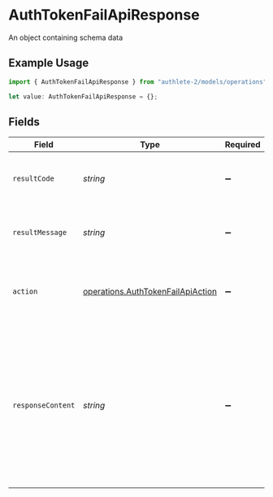 # AuthTokenFailApiResponse

An object containing schema data

## Example Usage

```typescript
import { AuthTokenFailApiResponse } from "authlete-2/models/operations";

let value: AuthTokenFailApiResponse = {};
```

## Fields

| Field                                                                                                                                                                                          | Type                                                                                                                                                                                           | Required                                                                                                                                                                                       | Description                                                                                                                                                                                    |
| ---------------------------------------------------------------------------------------------------------------------------------------------------------------------------------------------- | ---------------------------------------------------------------------------------------------------------------------------------------------------------------------------------------------- | ---------------------------------------------------------------------------------------------------------------------------------------------------------------------------------------------- | ---------------------------------------------------------------------------------------------------------------------------------------------------------------------------------------------- |
| `resultCode`                                                                                                                                                                                   | *string*                                                                                                                                                                                       | :heavy_minus_sign:                                                                                                                                                                             | The code which represents the result of the API call.                                                                                                                                          |
| `resultMessage`                                                                                                                                                                                | *string*                                                                                                                                                                                       | :heavy_minus_sign:                                                                                                                                                                             | A short message which explains the result of the API call.                                                                                                                                     |
| `action`                                                                                                                                                                                       | [operations.AuthTokenFailApiAction](../../models/operations/authtokenfailapiaction.md)                                                                                                         | :heavy_minus_sign:                                                                                                                                                                             | The next action that the authorization server implementation should take.                                                                                                                      |
| `responseContent`                                                                                                                                                                              | *string*                                                                                                                                                                                       | :heavy_minus_sign:                                                                                                                                                                             | The content that the authorization server implementation is to return to the client application.<br/>Its format varies depending on the value of `action` parameter. See description for details.<br/> |